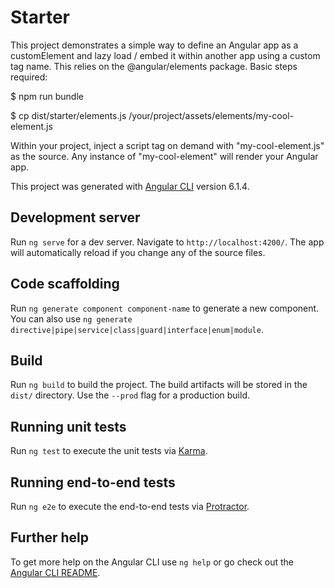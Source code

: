 # Starter

This project demonstrates a simple way to define an Angular app as a customElement and lazy load / embed it within another app using a custom tag name.  This relies on the @angular/elements package.  Basic steps required:

$ npm run bundle

$ cp dist/starter/elements.js /your/project/assets/elements/my-cool-element.js

Within your project, inject a script tag on demand with "my-cool-element.js" as the source.  Any instance of "my-cool-element" will render your Angular app.

This project was generated with [Angular CLI](https://github.com/angular/angular-cli) version 6.1.4.

## Development server

Run `ng serve` for a dev server. Navigate to `http://localhost:4200/`. The app will automatically reload if you change any of the source files.

## Code scaffolding

Run `ng generate component component-name` to generate a new component. You can also use `ng generate directive|pipe|service|class|guard|interface|enum|module`.

## Build

Run `ng build` to build the project. The build artifacts will be stored in the `dist/` directory. Use the `--prod` flag for a production build.

## Running unit tests

Run `ng test` to execute the unit tests via [Karma](https://karma-runner.github.io).

## Running end-to-end tests

Run `ng e2e` to execute the end-to-end tests via [Protractor](http://www.protractortest.org/).

## Further help

To get more help on the Angular CLI use `ng help` or go check out the [Angular CLI README](https://github.com/angular/angular-cli/blob/master/README.md).
